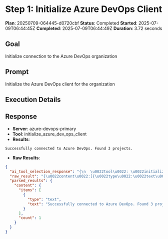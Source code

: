 ﻿# Step 1: Initialize Azure DevOps Client

**Plan**: 20250709-064445-d0720cbf
**Status**: Completed
**Started**: 2025-07-09T06:44:45Z
**Completed**: 2025-07-09T06:44:49Z
**Duration**: 3.72 seconds

## Goal
Initialize connection to the Azure DevOps organization

## Prompt
Initialize the Azure DevOps client for the organization

## Execution Details

## Response
- **Server**: azure-devops-primary
- **Tool**: initialize_azure_dev_ops_client
- **Results**:
```
Successfully connected to Azure DevOps. Found 3 projects.
```


- **Raw Results**:
```json
{
  "ai_tool_selection_response": "{\n  \u0022tool\u0022: \u0022initialize_azure_dev_ops_client\u0022,\n  \u0022parameters\u0022: {\n    \u0022organizationUrl\u0022: \u0022dnceng\u0022\n  }\n}",
  "raw_result": "{\u0022content\u0022:[{\u0022type\u0022:\u0022text\u0022,\u0022text\u0022:\u0022Successfully connected to Azure DevOps. Found 3 projects.\u0022}]}",
  "parsed_results": {
    "content": {
      "items": [
        {
          "type": "text",
          "text": "Successfully connected to Azure DevOps. Found 3 projects."
        }
      ],
      "count": 1
    }
  }
}
```
